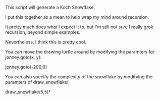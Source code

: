This script will generate a Koch Snowflake.

I put this together as a mean to help wrap my mind around recursion.

It pretty much does what I expect it to, but I'm still not sure I really grok recursion, beyond simple examples.

Nevertheless, I think this is pretty cool.

You can move the drawing turtle around by modifying the paramters for jonney.goto(x, y):

jonney.goto(-200,0)

You can also specify the complexity of the snowflake by modifying the paramters of draw_snowflake( 

draw_snowflake(5,5)*

